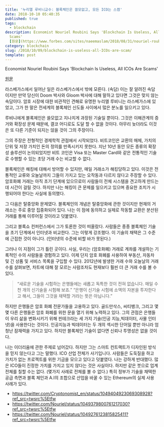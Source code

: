 ```yaml
---
title: '누리엘 루비니교수: 블록체인은 쓸모없고, 모든 ICO는 스캠'
date: 2018-10-10 05:40:35
published: true
tags:
  - blockchain
description: Economist Nouriel Roubini Says 'Blockchain Is Useless, All ICOs Are
  Scams'
  [원문](https://www.forbes.com/sites/naeemaslam/2018/08/31/nouriel-roubini-says-blockchain-is-useless-all-icos-are-scam/)  라스베가...
category: blockchain
slug: /2018/10/09/blockchain-is-useless-all-ICOs-are-scam/
template: post
---
```


Economist Nouriel Roubini Says 'Blockchain Is Useless, All ICOs Are Scams'

[원문](https://www.forbes.com/sites/naeemaslam/2018/08/31/nouriel-roubini-says-blockchain-is-useless-all-icos-are-scam/)

라스베가스에서 일어난 일은 라스베가스에서 밖에 모른다. (속담) 이는 잘 알려진 속담이지만 만약 당신이 Doom 박사와 Gloom 박사에 대해 말하고 있다면 그것은 맞지 않는 속담이다. 암호 시장에 대한 비관적인 견해로 유명한 누리엘 루비니는 라스베가스에 있었고, 그가 한 말은 전세계의 블록체인 신도들 사이에서 많은 분노를 일으키고 있다.

루비니에게 블록체인은 쓸모없고 지나치게 과장된 기술일 뿐이다. 그것은 이해관계의 증거와 확장성 문제 때문에, 결코 어디로도 도달 할 수 없을 것이다. 아무리 늦더라도 이것은 또 다른 기준이 되지는 않을 것이 그의 주장이다.

그의 주장은 전형적인 경제학적 관점에서 시작되었다. 비트코인은 교환의 매체, 가치의 단위 및 저장 가치인 돈의 정의를 만족시키지 못한다. 지난 10년 동안 모든 종류의 확장성 솔루션이 논의되었지만 비트 코인은 Visa 또는 Master Card와 같은 전통적인 기술로 수행할 수 있는 초당 거래 수는 비교할 수 없다.

블록체인은 해킹에 대해서 방어할 수 있지만, 매일 거래소가 해킹당하고 있다. 이것은 전통적인 교류와 오늘날까지 그들이 가지고 있는 오작동과 다르지 않다고 주장할 수 있다. 암호화폐 거래는 아직 초기 단계에 있으므로이 사람들이 전체 시스템을 견고하게 만드는 데 시간이 걸릴 것다. 하지만 나는 해킹이 큰 문제를 일으키고 있으며 중요한 조치가 시행되어야 한다는 사실에 동의했다.

그 다음은 탈중앙화 문제였다. 블록체인의 개념은 탈중앙화에 관한 것이지만 현재의 거래소는 주로 중앙 집중화되어 있다. 나는 이 점에 동의하고 실제로 작동할 교환은 분산된 거래를 통해 이루어질 것이라고 덧붙였다.

그리고 블록쇼 컨퍼런스에서 그가 토론한 것이 떠올랐다. 사람들은 종종 블록체인 기술을 초기 단계에서 인터넷과 비교한다. 그는 이렇게 강조했다. 이 기술의 채택은 그 수준에 근접한 것이 아니다. (인터넷의 수준에 비할 바가 못된다.)

그러나 이 지점이 그가 틀린 곳이다. 사실, 우리는 (암호화폐) 거래로 계좌를 개설하는 기록적인 수의 사람들을 경험하고 있다. 이제 단지 암호 화폐를 사용하여 부동산, 자동차 및 긴 상품 및 서비스 목록을 구입할 수 있다. 2012년에 발생한 거래 수와 오늘날의 거래 수를 살펴보면, 차트에 대해 잘 모르는 사람조차도 현재보다 훨씬 더 큰 거래 수를 볼 수 있다.

> “새로운 기술을 시험하는 은행들에는 새롭고 독특한 것이 전혀 없습니다. 매일 수천 개의 신기술을 시험해 보죠.”
> “은행이 신기술 시험에 소액의 자본을 투자한다고 해서, 그들이 그것을 채택할 거라는 뜻은 아닙니다.”

하지만 은행들은 암호 화폐 전문가들을 고용하고 있다. 골드만삭스, 씨티뱅크, 그리고 몇몇 다른 은행들은 암호 화폐를 위한 문을 열기 위해 노력하고 있다. 그의 관점은 은행들이 우리 삶을 변화시키기 위해 핀테크라는 세 가지 기술(인공 지능,빅데이터, 사물 인터넷)을 사용한다는 것이다. 인공지능과 빅데이터는 두 개의 섹시한 단어일 뿐만 아니라 엄청난 잠재력을 가지고 있다. 하지만 블록체인 기술이 없다면 신뢰나 투명성은 없을 것이다.

나는 이더리움에 관한 주제로 넘어갔다. 하지만 그는 스마트 컨트랙트가 디자인된 방식을 믿지 않는다고 그는 말했다. ICO 산업 전체가 사기입니다. 사람들은 도둑질을 하고 가치가 없는 프로젝트를 위한 기금을 모으고 있다고 덧붙였다. 나는 강하게 반대했다. 많은 ICO들이 진정한 가치를 가지고 있지 않다는 것은 사실이다. 하지만 같은 붓으로 업계 전체를 칠할 수는 없다. (몇가지 사례로 전체를 볼 수 없다.) 특히 정부가 기술을 채택한 공급 측면과 블록 체인과 A.I의 조합으로 산업을 바꿀 수 있는 Ethereum의 실제 사용 사례가 있다.

- https://twitter.com/Cryptonomist_en/status/1049404923069308928?ref_src=twsrc%5Etfw
- https://twitter.com/Nouriel/status/1049379800761217030?ref_src=twsrc%5Etfw
- https://twitter.com/Nouriel/status/1049276123815825411?ref_src=twsrc%5Etfw
